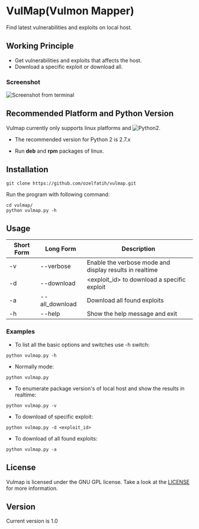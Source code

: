 # VulMap(Vulmon Mapper)
Find latest vulnerabilities and exploits on local host.

## Working Principle
* Get vulnerabilities and exploits that affects the host.
* Download a specific exploit or download all.

### Screenshot
![Screenshot from terminal](https://github.com/ozelfatih/vulmap/blob/master/screenhots.png?raw=true)

## Recommended Platform and Python Version
Vulmap currently only supports linux platforms and ![Python2](https://camo.githubusercontent.com/91573a399273230bbd7a6391aff545172fe49fb5/68747470733a2f2f696d672e736869656c64732e696f2f62616467652f507974686f6e2d322d79656c6c6f772e737667).
* The recommended version for Python 2 is 2.7.x

* Run **deb** and **rpm** packages of linux.

## Installation
```
git clone https://github.com/ozelfatih/vulmap.git
```

Run the program with following command:
```
cd vulmap/
python vulmap.py -h
```

## Usage
Short Form | Long Form | Description
------------ | ------------- | -------------
-v | --verbose | Enable the verbose mode and display results in realtime
-d | --download | <exploit_id> to download a specific exploit
-a | --all_download | Download all found exploits 
-h | --help | Show the help message and exit

### Examples
* To list all the basic options and switches use -h switch:
```
python vulmap.py -h
```
* Normally mode:
```
python vulmap.py
```
* To enumerate package version's of local host and show the results in realtime:
```
python vulmap.py -v
```
* To download of specific exploit:
```
python vulmap.py -d <exploit_id>
```
* To download of all found exploits:
```
python vulmap.py -a
```

## License
Vulmap is licensed under the GNU GPL license. Take a look at the [LICENSE](https://github.com/ozelfatih/vulmap/blob/master/LICENSE) for more information.

## Version
Current version is 1.0
